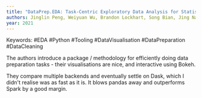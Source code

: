 ```yaml
---
title: "DataPrep.EDA: Task-Centric Exploratory Data Analysis for Statistical Modeling in Python"
authors: Jinglin Peng, Weiyuan Wu, Brandon Lockhart, Song Bian, Jing Nathan Yan, Linghao Xu, Zhixuan Chi, Jeffrey M. Rzeszotarski, Jiannan Wang
year: 2021
---
```


Keywords: #EDA #Python #Tooling #DataVisualisation #DataPreparation #DataCleaning 

The authors introduce a package / methodology for efficiently doing data preparation tasks - their visualisations are nice, and interactive using Bokeh. 

They compare multiple backends and eventually settle on Dask, which I didn't realise was as fast as it is. It blows pandas away and outperforms Spark by a good margin. 